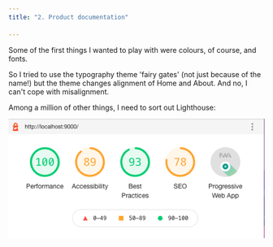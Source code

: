 ```yaml
---
title: "2. Product documentation"

---
```


Some of the first things I wanted to play with were colours, of course,  and fonts. 

So I tried to use the typography theme 'fairy gates' (not just because of the name!) but the theme changes alignment of Home and About. And no, I can't cope with misalignment.


Among a million of other things, I need to sort out Lighthouse:

![GATSBY_EMPTY_ALT](../images/lighthouse.png)

